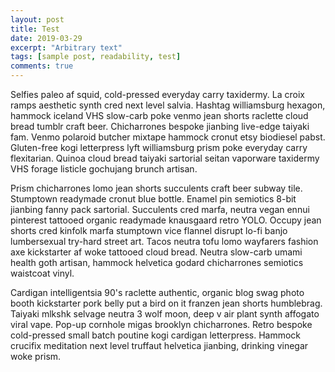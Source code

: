 ```yaml
---
layout: post
title: Test
date: 2019-03-29
excerpt: "Arbitrary text"
tags: [sample post, readability, test]
comments: true
---
```


Selfies paleo af squid, cold-pressed everyday carry taxidermy. La croix ramps aesthetic synth cred next level salvia. Hashtag williamsburg hexagon, hammock iceland VHS slow-carb poke venmo jean shorts raclette cloud bread tumblr craft beer. Chicharrones bespoke jianbing live-edge taiyaki fam. Venmo polaroid butcher mixtape hammock cronut etsy biodiesel pabst. Gluten-free kogi letterpress lyft williamsburg prism poke everyday carry flexitarian. Quinoa cloud bread taiyaki sartorial seitan vaporware taxidermy VHS forage listicle gochujang brunch artisan.

Prism chicharrones lomo jean shorts succulents craft beer subway tile. Stumptown readymade cronut blue bottle. Enamel pin semiotics 8-bit jianbing fanny pack sartorial. Succulents cred marfa, neutra vegan ennui pinterest tattooed organic readymade knausgaard retro YOLO. Occupy jean shorts cred kinfolk marfa stumptown vice flannel disrupt lo-fi banjo lumbersexual try-hard street art. Tacos neutra tofu lomo wayfarers fashion axe kickstarter af woke tattooed cloud bread. Neutra slow-carb umami health goth artisan, hammock helvetica godard chicharrones semiotics waistcoat vinyl.

Cardigan intelligentsia 90's raclette authentic, organic blog swag photo booth kickstarter pork belly put a bird on it franzen jean shorts humblebrag. Taiyaki mlkshk selvage neutra 3 wolf moon, deep v air plant synth affogato viral vape. Pop-up cornhole migas brooklyn chicharrones. Retro bespoke cold-pressed small batch poutine kogi cardigan letterpress. Hammock crucifix meditation next level truffaut helvetica jianbing, drinking vinegar woke prism.
